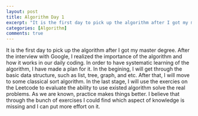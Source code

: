 ```yaml
---
layout: post
title: Algorithm Day 1
excerpt: "It is the first day to pick up the algorithm after I got my master degree. After the interview with Google, I realized the importance of the algorithm and how it works in our daily coding."
categories: [Algorithm]
comments: true
---
```


It is the first day to pick up the algorithm after I got my master degree. After the interview with Google, I realized the importance of the algorithm and how it works in our daily coding. In order to have systematic learning of the algorithm, I have made a plan for it. In the begining, I will get through the basic data structure, such as list, tree, graph, and etc. After that, I will move to some classical sort algorithm. In the last stage, I will use the exercies on the Leetcode to evaluate the ability to use existed algorithm solve the real problems. As we are known, practice makes things better. I believe that through the bunch of exercises I could find which aspect of knowledge is missing and I can put more effort on it.  